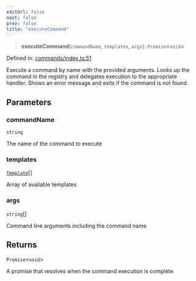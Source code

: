 ```yaml
---
editUrl: false
next: false
prev: false
title: "executeCommand"
---
```


> **executeCommand**(`commandName`, `templates`, `args`): `Promise`\<`void`\>

Defined in: [commands/index.ts:51](https://github.com/yashjawale/fabr/blob/af253d796213941a067e07d1a9e8b7372a1ddc07/src/commands/index.ts#L51)

Execute a command by name with the provided arguments.
Looks up the command in the registry and delegates execution to the appropriate handler.
Shows an error message and exits if the command is not found.

## Parameters

### commandName

`string`

The name of the command to execute

### templates

[`Template`](/fabr/docs/api/types/templates/interfaces/template/)[]

Array of available templates

### args

`string`[]

Command line arguments including the command name

## Returns

`Promise`\<`void`\>

A promise that resolves when the command execution is complete
